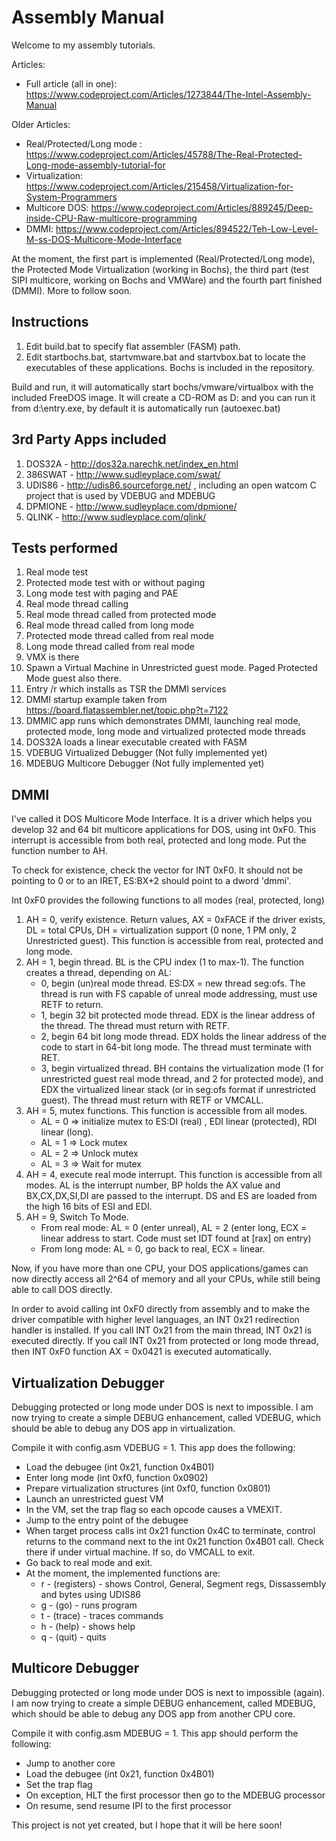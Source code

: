 # Assembly Manual
Welcome to my assembly tutorials.

Articles:
* Full article (all in one): https://www.codeproject.com/Articles/1273844/The-Intel-Assembly-Manual

Older Articles: 
* Real/Protected/Long mode : https://www.codeproject.com/Articles/45788/The-Real-Protected-Long-mode-assembly-tutorial-for
* Virtualization: https://www.codeproject.com/Articles/215458/Virtualization-for-System-Programmers
* Multicore DOS: https://www.codeproject.com/Articles/889245/Deep-inside-CPU-Raw-multicore-programming
* DMMI: https://www.codeproject.com/Articles/894522/Teh-Low-Level-M-ss-DOS-Multicore-Mode-Interface

At the moment, the first part is implemented (Real/Protected/Long mode), the Protected Mode Virtualization (working in Bochs), the third part (test SIPI multicore, working on Bochs and VMWare)
and the fourth part finished (DMMI). More to follow soon.

## Instructions
1. Edit build.bat to specify flat assembler (FASM) path.
2. Edit startbochs.bat, startvmware.bat and startvbox.bat to locate the executables of these applications. Bochs is included
in the repository.

Build and run, it will automatically start bochs/vmware/virtualbox with the included FreeDOS image. 
It will create a CD-ROM as D: and you can run it from d:\entry.exe, by default it is automatically run (autoexec.bat)

## 3rd Party Apps included
1. DOS32A - http://dos32a.narechk.net/index_en.html
2. 386SWAT - http://www.sudleyplace.com/swat/
3. UDIS86 - http://udis86.sourceforge.net/ , including an open watcom C project that is used by VDEBUG and MDEBUG
4. DPMIONE - http://www.sudleyplace.com/dpmione/
5. QLINK - http://www.sudleyplace.com/qlink/


## Tests performed
1. Real mode test
2. Protected mode test with or without paging
3. Long mode test with paging and PAE
4. Real mode thread calling
5. Real mode thread called from protected mode
6. Real mode thread called from long mode
7. Protected mode thread called from real mode
8. Long mode thread called from real mode
9. VMX is there
10. Spawn a Virtual Machine in Unrestricted guest mode. Paged Protected Mode guest also there.
11. Entry /r which installs as TSR the DMMI services
12. DMMI startup example taken from https://board.flatassembler.net/topic.php?t=7122
13. DMMIC app runs which demonstrates DMMI, launching real mode, protected mode, long mode and virtualized protected mode threads
14. DOS32A loads a linear executable created with FASM
15. VDEBUG Virtualized Debugger (Not fully implemented yet)
15. MDEBUG Multicore Debugger (Not fully implemented yet)

## DMMI
I've called it DOS Multicore Mode Interface. It is a driver which helps you develop 32 and 64 bit multicore applications for DOS, using int 0xF0. 
This interrupt is accessible from both real, protected and long mode. Put the function number to AH.

To check for existence, check the vector for INT 0xF0. It should not be pointing to 0 or to an IRET, ES:BX+2 should point to a dword 'dmmi'.

Int 0xF0 provides the following functions to all modes (real, protected, long)

1. AH = 0, verify existence. Return values, AX = 0xFACE if the driver exists, DL = total CPUs, DH = virtualization support (0 none, 1 PM only, 2 Unrestricted guest). This function is accessible from real, protected and long mode.
2. AH = 1, begin thread. BL is the CPU index (1 to max-1). The function creates a thread, depending on AL:
   * 0, begin (un)real mode thread. ES:DX = new thread seg:ofs. The thread is run with FS capable of unreal mode addressing, must use RETF to return.
   * 1, begin 32 bit protected mode thread. EDX is the linear address of the thread. The thread must return with RETF.
   * 2, begin 64 bit long mode thread. EDX holds the linear address of the code to start in 64-bit long mode. The thread must terminate with RET.
   * 3, begin virtualized thread. BH contains the virtualization mode (1 for unrestricted guest real mode thread, and 2 for protected mode), and EDX the virtualized linear stack (or in seg:ofs format if unrestricted guest). The thread must return with RETF or VMCALL.
3. AH = 5, mutex functions. This function is accessible from all modes.
    * AL = 0 => initialize mutex to ES:DI (real) , EDI linear (protected), RDI linear (long).
    * AL = 1 => Lock mutex
    * AL = 2 => Unlock mutex
    * AL = 3 => Wait for mutex
4. AH = 4, execute real mode interrupt. This function is accessible from all modes. AL is the interrupt number, BP holds the AX value and BX,CX,DX,SI,DI are passed to the interrupt. DS and ES are loaded from the high 16 bits of ESI and EDI.
4. AH = 9, Switch To Mode.
	* From real mode: AL = 0 (enter unreal), AL = 2 (enter long, ECX = linear address to start. Code must set IDT found at [rax] on entry)
	* From long mode: AL = 0, go back to real, ECX = linear. 

Now, if you have more than one CPU, your DOS applications/games can now directly access all 2^64 of memory and all your CPUs, while still being able to call DOS directly. 

In order to avoid calling int 0xF0 directly from assembly and to make the driver compatible with higher level languages, an INT 0x21 redirection handler is installed. 
If you call INT 0x21 from the main thread, INT 0x21 is executed directly. If you call INT 0x21 from protected or long mode thread, then INT 0xF0 function AX = 0x0421 is executed automatically.


## Virtualization Debugger
Debugging protected or long mode under DOS is next to impossible. I am now trying to create a simple DEBUG enhancement, called VDEBUG, which should be able to debug any DOS app in virtualization.

Compile it with config.asm VDEBUG = 1. This app does the following:

* Load the debugee (int 0x21, function 0x4B01)
* Enter long mode (int 0xf0, function 0x0902)
* Prepare virtualization structures (int 0xf0, function 0x0801)
* Launch an unrestricted guest VM
* In the VM, set the trap flag so each opcode causes a VMEXIT.
* Jump to the entry point of the debugee 
* When target process calls int 0x21 function 0x4C to terminate, control returns to the command next to the int 0x21 function 0x4B01 call. Check there if under virtual machine. If so, do VMCALL to exit.
* Go back to real mode and exit.
* At the moment, the implemented functions are:
	* r - (registers) - shows Control, General, Segment regs, Dissassembly and bytes using UDIS86
	* g - (go) - runs program
	* t - (trace) - traces commands 
	* h - (help) - shows help
	* q - (quit) - quits


## Multicore Debugger
Debugging protected or long mode under DOS is next to impossible (again). I am now trying to create a simple DEBUG enhancement, called MDEBUG, which should be able to debug any DOS app from another CPU core.

Compile it with config.asm MDEBUG = 1. This app should perform the following:

* Jump to another core
* Load the debugee (int 0x21, function 0x4B01)
* Set the trap flag
* On exception, HLT the first processor then go to the MDEBUG processor
* On resume, send resume IPI to the first processor

This project is not yet created, but I hope that it will be here soon!






